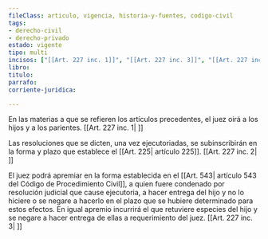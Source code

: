 ```yaml
---
fileClass: articulo, vigencia, historia-y-fuentes, codigo-civil
tags:
- derecho-civil
- derecho-privado
estado: vigente
tipo: multi
incisos: ["[[Art. 227 inc. 1]]", "[[Art. 227 inc. 3]]", "[[Art. 227 inc. 2]]"]
libro:
titulo:
parrafo:
corriente-juridica:

---
```

En las materias a que se refieren los artículos precedentes, el juez oirá a los hijos y a los parientes. [[Art. 227 inc. 1| ]]

Las resoluciones que se dicten, una vez ejecutoriadas, se subinscribirán en la forma y plazo que establece el [[Art. 225| artículo 225]]. [[Art. 227 inc. 2| ]]

El juez podrá apremiar en la forma establecida en el [[Art. 543| artículo 543 del Código de Procedimiento Civil]], a quien fuere condenado por resolución judicial que cause ejecutoria, a hacer entrega del hijo y no lo hiciere o se negare a hacerlo en el plazo que se hubiere determinado para estos efectos. En igual apremio incurrirá el que retuviere especies del hijo y se negare a hacer entrega de ellas a requerimiento del juez. [[Art. 227 inc. 3| ]]